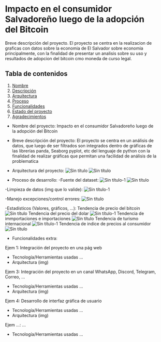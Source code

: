 # Impacto en el consumidor Salvadoreño luego de la adopción del Bitcoin

Breve descripción del proyecto.
El proyecto se centra en la realizacion de graficas con datos sobre la economia de El Salvador sobre economia principalmente,
con la finalidad de presentar un analisis sobre su uso y resultados de adopcion del bitcoin cmo moneda de curso legal.

## Tabla de contenidos

1. [Nombre](#Nombre)
2. [Descripción](#descripción)
3. [Arquitectura](#Arquitectura)
4. [Proceso](#Proceso)
5. [Funcionalidades](#Funcionalidades)
6. [Estado del proyecto](#EstadoDelProyecto)
7. [Agradecimientos](#Agradecimientos)


* Nombre del proyecto: Impacto en el consumidor Salvadoreño luego de la adopción del Bitcoin

* Breve descripción del proyecto:
El proyecto se centra en un análisis de datos, que luego de ser filtrados son integrados dentro de gráficas de las librerías panda, Seaborg pyplot, etc del lenguaje de python con la finalidad de realizar gráficas que permitan una facilidad de análisis de la problematica

* Arquitectura del proyecto:
![Sin título](https://github.com/user-attachments/assets/4cad2ac2-6501-422a-b599-912cf770682a)
![Sin título](https://github.com/user-attachments/assets/e353f1c1-aef2-4cc3-b25a-cbf63a4eb954)

* Proceso de desarrollo:
-Fuente del dataset:
![Sin título-1](https://github.com/user-attachments/assets/62d7a594-5e2e-4d94-934a-275787541889)
![Sin título](https://github.com/user-attachments/assets/db6753d0-3e39-4a57-aa63-3759ef03f47f)


-Limpieza de datos (img que lo valide):
![Sin título-1](https://github.com/user-attachments/assets/ef60cd27-c122-40f9-adbe-eea9b7bd321a)

-Manejo excepciones/control errores:
![Sin título](https://github.com/user-attachments/assets/c93fc1ff-282e-4ca7-bd13-5b22dfa097ab)


-Estadísticos (Valores, gráficos, …):
Tendencia de precio del bitcoin
![Sin título](https://github.com/user-attachments/assets/28fac0e1-02d3-48bd-b95f-764847f6f160)
Tendencia del precio del dolar
![Sin título-1](https://github.com/user-attachments/assets/5c9172af-2c95-4e8d-ab3d-7e3835afd060)
Tendencia de immportaciones e importaciones
![Sin título](https://github.com/user-attachments/assets/ec59f7b0-0810-4082-a306-f9068658badd)
Tendencia de turismo internacional
![Sin título-1](https://github.com/user-attachments/assets/5431e2f5-137c-498b-99ce-717dc4cced74)
Tendencia de indice de precios al consumidor
![Sin título](https://github.com/user-attachments/assets/00e3eef3-6364-4ea2-ae61-dcf6c8b94149)

* Funcionalidades extra:

Ejem 1: Integración del proyecto en una pág web
- Tecnología/Herramientas usadas …
- Arquitectura (img)

Ejem 3: Integración del proyecto en un canal WhatsApp, Discord, Telegram, Correo, …
- Tecnología/Herramientas usadas …
- Arquitectura (img)

Ejem 4: Desarrollo de interfaz gráfica de usuario
- Tecnología/Herramientas usadas …
- Arquitectura (img)

Ejem …: …
- Tecnología/Herramientas usadas …

